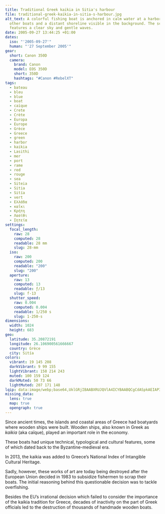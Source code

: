 ```yaml
---
title: Traditional Greek kaikia in Sitia's harbour
file: traditional-greek-kaikia-in-sitia-s-harbour.jpg
alt_text: A colorful fishing boat is anchored in calm water at a harbor, with
  other boats and a distant shoreline visible in the background. The scene
  features a clear sky and gentle waves.
date: 2005-09-27 13:44:25 +01:00
dates:
  iso: "'2005-09-27'"
  human: "'27 September 2005'"
gear:
  short: Canon 350D
  camera:
    brand: Canon
    model: EOS 350D
    short: 350D
    hashtags: "#Canon #RebelXT"
tags:
  - bateau
  - bleu
  - blue
  - boat
  - caïque
  - Crete
  - Crète
  - Europa
  - Europe
  - Grèce
  - Greece
  - green
  - harbor
  - kaikia
  - Lasithi
  - mer
  - port
  - rame
  - red
  - rouge
  - sea
  - Siteia
  - Sitia
  - Sitía
  - vert
  - Ελλάδα
  - καΐκι
  - Κρήτη
  - Λασίθι
  - Σητεία
settings:
  focal_length:
    raw: 28
    computed: 28
    readable: 28 mm
    slug: 28-mm
  iso:
    raw: 200
    computed: 200
    readable: "200"
    slug: "200"
  aperture:
    raw: 13
    computed: 13
    readable: ƒ/13
    slug: f-13
  shutter_speed:
    raw: 0.004
    computed: 0.004
    readable: 1/250 s
    slug: 1-250-s
dimensions:
  width: 1024
  height: 683
geo:
  latitude: 35.20872191
  longitude: 26.106900561666667
  country: Grèce
  city: Sitía
colors:
  vibrant: 19 145 208
  darkVibrant: 9 99 155
  lightVibrant: 158 214 243
  muted: 100 159 124
  darkMuted: 50 73 66
  lightMuted: 207 171 148
lqip: data:image/webp;base64,UklGRjIBAABXRUJQVlA4ICYBAABQCgCdASpkAEIAP3Gwz2A0raonpZVbUpAuCUAZ37/8B7Ixi+w+zk8/r4xzbd252Tc76T23iTkx2vTblKWdhaY1hgJHQZYagFOs5T+YueZ6R57F76wd8SVskm4AAPcGygdLcfYUK/DOc6JkEce8B4vAHEUH2N9GRLcZP98fQE0TLWlV63yvvxRXEh9TNqMWJPrGaPCEr8fzZAN9XT6lHzaZ3VcrFYF346wO+mdkrjfXf46i37Ny4RjmQ6dGZQ+DQxOzIQzDlwyPdwm/pCVHhuynRue68vXicQ8q4DgWuU4oTI3toj4Y9HSggTLcg2GpfleRFUqQ43oR5yMlPpjQMrGaBVXk6T6hEhTbpW9mVViqqEtBwrq2bFf1xGoxQTIfF51YMczBgAA=
missing_data:
  lens: true
  map: true
  opengraph: true
---
```


Since ancient times, the islands and coastal areas of Greece had boatyards where wooden ships were built. Wooden ships, also known in Greek as *kaikia* (aka caïque), played an important role in the economy.

These boats had unique technical, typological and cultural features, some of which dated back to the Byzantine-medieval era.

In 2013, the kaikia was added to Greece’s National Index of Intangible Cultural Heritage.

Sadly, however, these works of art are today being destroyed after the European Union decided in 1983 to subsidize fishermen to scrap their boats. The initial reasoning behind this questionable decision was to tackle overfishing.

Besides the EU’s irrational decision which failed to consider the importance of the kaikia tradition for Greece, decades of inactivity on the part of Greek officials led to the destruction of thousands of handmade wooden boats.

